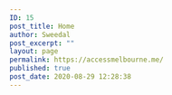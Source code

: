 ```yaml
---
ID: 15
post_title: Home
author: Sweedal
post_excerpt: ""
layout: page
permalink: https://accessmelbourne.me/
published: true
post_date: 2020-08-29 12:28:38
---
```

<!-- wp:themify-builder/canvas /-->